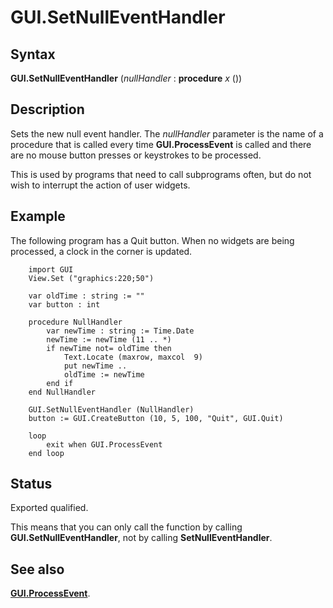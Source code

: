 
# GUI.SetNullEventHandler

## Syntax
**GUI.SetNullEventHandler** (_nullHandler_ : **procedure** _x_ ())

## Description
Sets the new null event handler. The _nullHandler_ parameter is the name of a procedure that is called every time **GUI.ProcessEvent** is called and there are no mouse button presses or keystrokes to be processed.

This is used by programs that need to call subprograms often, but do not wish to interrupt the action of user widgets.


## Example
The following program has a Quit button. When no widgets are being processed, a clock in the corner is updated.

        import GUI
        View.Set ("graphics:220;50")
        
        var oldTime : string := ""
        var button : int
        
        procedure NullHandler
            var newTime : string := Time.Date
            newTime := newTime (11 .. *)
            if newTime not= oldTime then
                Text.Locate (maxrow, maxcol  9)
                put newTime ..
                oldTime := newTime
            end if
        end NullHandler
        
        GUI.SetNullEventHandler (NullHandler)
        button := GUI.CreateButton (10, 5, 100, "Quit", GUI.Quit)
        
        loop
            exit when GUI.ProcessEvent
        end loop
## Status
Exported qualified.

This means that you can only call the function by calling **GUI.SetNullEventHandler**, not by calling **SetNullEventHandler**.


## See also
**[GUI.ProcessEvent](gui_processevent.html)**.

